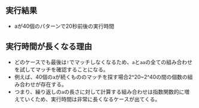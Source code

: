 ## 実行結果
* aが40個のパターンで20秒前後の実行時間

## 実行時間が長くなる理由
* どのケースでも最後は`!`でマッチしなくなるため、`a`と`aa`の全ての組み合わせを試してマッチを確認することになる。
* 例えば、40個の`a`が続くもののマッチを探す場合2^20~2^40の間の個数の組み合わせが存在する。
* つまり、繰り返しの`a`の長さに対して計算する組み合わせは指数関数的に増えていくため、実行時間は非常に長くなるケースが出てくる。